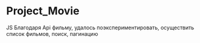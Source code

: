 # Project_Movie
 JS
Благодаря Api фильму, удалось поэкспериментировать, осуществить список фильмов, поиск, пагинацию
